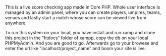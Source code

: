 This is a live score checking app made in Core PHP.
Whole user interface is managed by an admin panel, where you can create players, umpires, teams, venues and lastly start a match whose score can be viewed live from anywhere.

To run this system on your local, you have install and run xamp and clone this project in the "htdocs" folder of xampp, copy the db on your local PHPMyAdmin. And you are good to go.
Afterwards go to your browese and enter the url like "localhost/project_name" and boom your site is live.

